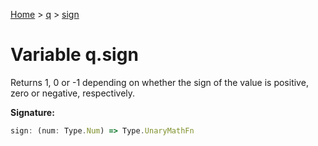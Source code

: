 [Home](../../../index.md) &gt; [q](../../q.md) &gt; [sign](./sign.md)

# Variable q.sign

Returns 1, 0 or -1 depending on whether the sign of the value is positive, zero or negative, respectively.

<b>Signature:</b>

```typescript
sign: (num: Type.Num) => Type.UnaryMathFn
```
